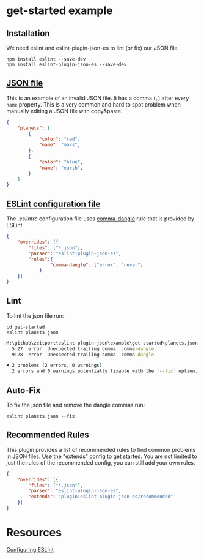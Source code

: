 # get-started example

## Installation

We need eslint and eslint-plugin-json-es to lint (or fix) our JSON file.

```
npm install eslint --save-dev
npm install eslint-plugin-json-es --save-dev
```

## [JSON file]

This is an example of an invalid JSON file. It has a comma (`,`) after every `name` property. This is a very common and hard to spot problem when manually editing a JSON file with copy&paste.

```json
{
    "planets": [
        {
            "color": "red",
            "name": "mars",
        },
        {
            "color": "blue",
            "name": "earth",
        }
    ]
}
```

## [ESLint configuration file]

The _.eslintrc_ configuration file uses [comma-dangle] rule that is provided by ESLint.

```json
{
    "overrides": [{
        "files": ["*.json"],
        "parser": "eslint-plugin-json-es",
        "rules":{
                "comma-dangle": ["error", "never"]
            }
    }]
}
```

## Lint

To lint the json file run:

```
cd get-started
eslint planets.json
```

```cmd
M:\github\zeitport\eslint-plugin-json\example\get-started\planets.json
  5:27  error  Unexpected trailing comma  comma-dangle
  9:28  error  Unexpected trailing comma  comma-dangle

✖ 2 problems (2 errors, 0 warnings)
  2 errors and 0 warnings potentially fixable with the `--fix` option.
```

## Auto-Fix

To fix the json file and remove the dangle commas run:

```
eslint planets.json --fix
```

## Recommended Rules

This plugin provides a list of recommended rules to find common problems in JSON files. Use the "extends" config to get started.
You are not limited to just the rules of the recommended config, you can still add your own rules.

```json
{
    "overrides": [{
        "files": ["*.json"],
        "parser": "eslint-plugin-json-es",
        "extends": "plugin:eslint-plugin-json-es/recommended"
    }]
}
```


# Resources
[Configuring ESLint](https://eslint.org/docs/user-guide/configuring)


[JSON file]: https://github.com/zeitport/eslint-plugin-json/tree/example/get-started/planets.json
[ESLint configuration file]: https://github.com/zeitport/eslint-plugin-json/tree/example/get-started/.eslintrc
[comma-dangle]: https://eslint.org/docs/rules/comma-dangle
